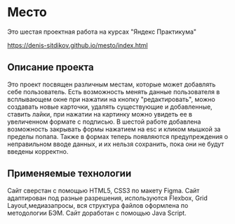 # Место

Это шестая проектная работа на курсах "Яндекс Практикума" 

https://denis-sitdikov.github.io/mesto/index.html

## Описание проекта

Это проект посвящен различным местам, которые может добавлять себе пользователь. Есть возможность менять данные пользователя в всплывающем окне при нажатии на кнопку "редактировать", можно создавать новые карточки, удалять существующие и добавленные, ставить лайки, при нажатии на картинку можно увидеть ее в увеличенном формате с подписью. В шестой работе добавлена возможность закрывать формы нажатием на esc и кликом мышкой за пределы попапа. Также в формах теперь появляются предупреждения о неправильном вводе данных, и их нельзя сохранить, пока они не будут введены корректно.

## Применяемые технологии

 Сайт сверстан с помощью HTML5, CSS3 по макету Figma. Сайт адаптирован под разные разрешения, используются Flexbox, Grid Layout,медиазапросы, вся структура файлов оформлена по методологии БЭМ. Сайт доработан с помощью Java Script.


